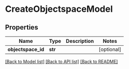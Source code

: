 # CreateObjectspaceModel

## Properties
Name | Type | Description | Notes
------------ | ------------- | ------------- | -------------
**objectspace_id** | **str** |  | [optional] 

[[Back to Model list]](../README.md#documentation-for-models) [[Back to API list]](../README.md#documentation-for-api-endpoints) [[Back to README]](../README.md)


